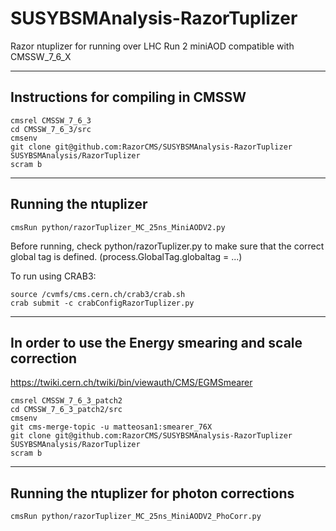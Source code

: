 SUSYBSMAnalysis-RazorTuplizer
=============================

Razor ntuplizer for running over LHC Run 2 miniAOD compatible with CMSSW_7_6_X

-----------------------------------
Instructions for compiling in CMSSW
-----------------------------------

    cmsrel CMSSW_7_6_3
    cd CMSSW_7_6_3/src
    cmsenv
    git clone git@github.com:RazorCMS/SUSYBSMAnalysis-RazorTuplizer SUSYBSMAnalysis/RazorTuplizer
    scram b

---------------------    
Running the ntuplizer
---------------------

	cmsRun python/razorTuplizer_MC_25ns_MiniAODV2.py

    
Before running, check python/razorTuplizer.py to make sure that the correct global tag is defined. (process.GlobalTag.globaltag = ...)

To run using CRAB3:

    source /cvmfs/cms.cern.ch/crab3/crab.sh
    crab submit -c crabConfigRazorTuplizer.py



--------------------------------------------------------
In order to use the Energy smearing and scale correction
--------------------------------------------------------

https://twiki.cern.ch/twiki/bin/viewauth/CMS/EGMSmearer


	cmsrel CMSSW_7_6_3_patch2
	cd CMSSW_7_6_3_patch2/src
	cmsenv
	git cms-merge-topic -u matteosan1:smearer_76X
	git clone git@github.com:RazorCMS/SUSYBSMAnalysis-RazorTuplizer SUSYBSMAnalysis/RazorTuplizer
	scram b

--------------------------------------------
Running the ntuplizer for photon corrections
--------------------------------------------

	cmsRun python/razorTuplizer_MC_25ns_MiniAODV2_PhoCorr.py
